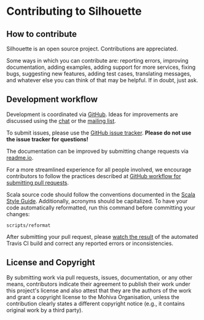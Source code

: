 Contributing to Silhouette
==========================

How to contribute
-----------------

Silhouette is an open source project. Contributions are appreciated.

Some ways in which you can contribute are: reporting errors, improving documentation, adding examples, adding support 
for more services, fixing bugs, suggesting new features, adding test cases, translating messages, and whatever else 
you can think of that may be helpful. If in doubt, just ask.


Development workflow
--------------------

Development is coordinated via [GitHub]. Ideas for improvements are discussed using the [chat] or the [mailing list].

To submit issues, please use the [GitHub issue tracker]. **Please do not use the issue tracker for questions!**

The documentation can be improved by submitting change requests via [readme.io].

For a more streamlined experience for all people involved, we encourage contributors to follow the practices described 
at [GitHub workflow for submitting pull requests].

Scala source code should follow the conventions documented in the [Scala Style Guide]. Additionally, acronyms should 
be capitalized. To have your code automatically reformatted, run this command before committing your changes:

    scripts/reformat

After submitting your pull request, please [watch the result] of the automated Travis CI build and correct any reported 
errors or inconsistencies.


License and Copyright
---------------------

By submitting work via pull requests, issues, documentation, or any other means, contributors indicate their agreement to 
publish their work under this project's license and also attest that they are the authors of the work and grant a 
copyright license to the Mohiva Organisation, unless the contribution clearly states a different copyright notice 
(e.g., it contains original work by a third party).


[GitHub]: https://github.com/mohiva/play-silhouette-angular-seed
[GitHub issue tracker]: https://github.com/mohiva/play-silhouette-angular-seed/issues
[GitHub workflow for submitting pull requests]: http://docs.openshift.org/origin-m4/oo_contributors_guide.html#submitting-code
[chat]: https://gitter.im/mohiva/play-silhouette
[mailing list]: https://groups.google.com/forum/#!forum/play-silhouette
[Scala Style Guide]: http://docs.scala-lang.org/style/
[watch the result]: https://travis-ci.org/mohiva/play-silhouette/pull_requests
[readme.io]: http://silhouette.mohiva.com/
